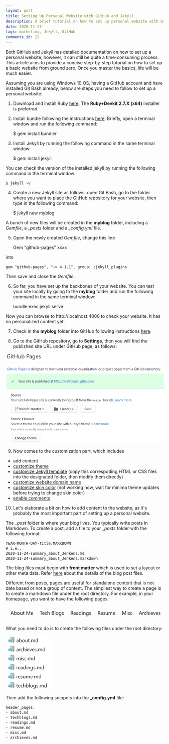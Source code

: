 ```yaml
---
layout: post
title: Setting Up Personal Website with GitHub and Jekyll
description: A brief tutorial on how to set up personal website with GithHub and Jekyll
date: 2020-11-25
tags: marketing, Jekyll, GitHub
comments_id: 22
---
```


Both GitHub and Jekyll has detailed documentation on how to set up a personal website, however, it can still be quite a time-consuming process. This article aims to provide a concise step-by-step tutorial on how to set up a basic website from ground zero. Once you master the basics, life will be much easier.

Assuming you are using Windows 10 OS, having a GitHub account and have installed Git Bash already, below are steps you need to follow to set up a personal website:

1) Download and install Ruby [here](https://rubyinstaller.org/downloads/). The **Ruby+Devkit 2.7.X (x64)** installer is preferred.

2) Install bundle following the instructions [here](https://bundler.io/). Briefly, open a terminal window and run the following command:

    $ gem install bundler
    

3) Install Jekyll by running the following command in the same terminal window:

    $ gem install jekyll
    
You can check the version of the installed jekyll by running the following command in the terminal window:

    $ jekyll -v


4) Create a new Jekyll site as follows: open Git Bash, go to the folder where you want to place the GitHub repository for your website, then type in the following command:

    $ jekyll new myblog

A bunch of new files will be created in the **myblog** folder, including a *Gemfile*, a *_posts* folder and a *_config.yml* file.

5) Open the newly created *Gemfile*, change this line

    Gem "github-pages" xxxx

into 

    gem "github-pages", "~> 4.1.1", group: :jekyll_plugins

Then save and close the *Gemfile*.

6) So far, you have set up the backbones of your website. You can test your site locally by going to the **myblog** folder and run the following command in the same terminal window:

    bundle exec jekyll serve

Now you can browse to http://localhost:4000 to check your website. It has no personalized content yet.

7) Check in the **myblog** folder into GitHub following instructions [here](https://docs.github.com/en/free-pro-team@latest/github/working-with-github-pages/creating-a-github-pages-site-with-jekyll).

8) Go to the GitHub repository, go to **Settings**, then you will find the published site URL under GitHub page, as follows:

[<img src="/assets/2020-11-25-17-13-32.png" width="650"/>](/assets/2020-11-25-17-13-32.png)

9) Now comes to the customization part, which includes 
- add content 
- [customize theme](https://docs.github.com/en/free-pro-team@latest/github/working-with-github-pages/adding-a-theme-to-your-github-pages-site-using-jekyll)
- [customize Jekyll template](https://github.com/jekyll/minima#customizing-templates) (copy this correspoding HTML or CSS files into the designated folder, then modify them directly)
- [customize website domain name](https://docs.github.com/en/free-pro-team@latest/github/working-with-github-pages/managing-a-custom-domain-for-your-github-pages-site#configuring-a-subdomain)
- [customize skin color](https://github.com/jekyll/minima#skins) (not working now, wait for minima theme updates before trying to change skin color)
- [enable comments](https://desiredpersona.com/disqus-comments-jekyll/)

10) Let's elaborate a bit on how to add content to the website, as it's probably the most important part of setting up a personal website.

The *_post* folder is where your blog lives. You typically write posts in Markdown. To create a post, add a file to your *_posts* folder with the following format:
    
    YEAR-MONTH-DAY-title.MARKDOWN
    # i.e.,
    2020-11-24-summary_about_Jenkens.md
    2020-11-24-summary_about_Jenkens.markdown
    
The blog files must begin with **front matter** which is used to set a layout or other meta data. Refer [here](https://jekyllrb.com/docs/posts/) about the details of the blog post files.

Different from posts, pages are useful for standalone content that is not date based or not a group of content. The simpliest way to create a page is to create a markdown file under the root directory. For example, in your homepage, you want to have  the following pages:

[<img src="/assets/2020-11-26-08-45-21.png" width="500"/>](/assets/2020-11-26-08-45-21.png)

What you need to do is to create the following files under the root directory:
     
[<img src="/assets/2020-11-26-08-47-34.png" width="150"/>](/assets/2020-11-26-08-47-34.png)

Then add the following snippets into the **_config.yml** file:

    header_pages:
    - about.md
    - techblogs.md
    - readings.md
    - resume.md
    - misc.md
    - archieves.md
